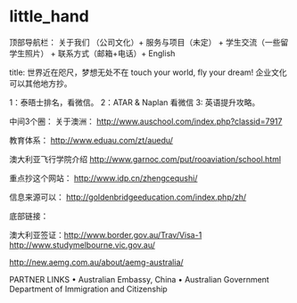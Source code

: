 # little_hand
顶部导航栏：
关于我们 （公司文化）+ 服务与项目（未定）  + 学生交流（一些留学生照片） + 联系方式（邮箱+电话）+ English

title:
世界近在咫尺，梦想无处不在
touch your world, fly your dream!
企业文化可以其他地方抄。

1：泰晤士排名，看微信。 
2：ATAR & Naplan 看微信
3:   英语提升攻略。


中间3个圈：
关于澳洲：
http://www.auschool.com/index.php?classid=7917

教育体系：
http://www.eduau.com/zt/auedu/

澳大利亚飞行学院介绍
http://www.garnoc.com/put/rooaviation/school.html




重点抄这个网站：
http://www.idp.cn/zhengcequshi/





信息来源可以：
http://goldenbridgeeducation.com/index.php/zh/

底部链接：

澳大利亚签证：http://www.border.gov.au/Trav/Visa-1
http://www.studymelbourne.vic.gov.au/



http://new.aemg.com.au/about/aemg-australia/

PARTNER LINKS
•	Australian Embassy, China
•	Australian Government Department of Immigration and Citizenship

